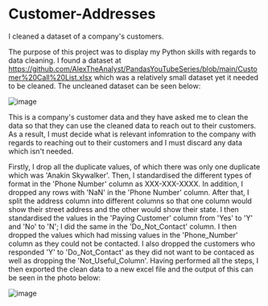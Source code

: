 # Customer-Addresses
I cleaned a dataset of a company's customers.

The purpose of this project was to display my Python skills with regards to data cleaning. I found a dataset at https://github.com/AlexTheAnalyst/PandasYouTubeSeries/blob/main/Customer%20Call%20List.xlsx which was a relatively small dataset yet it needed to be cleaned. The uncleaned dataset can be seen below:

![image](https://github.com/AdamH489/Customer-Addresses/assets/122322345/c922c006-f204-4ad8-9262-35c68732be95)

This is a company's customer data and they have asked me to clean the data so that they can use the cleaned data to reach out to their customers. As a result, I must decide what is relevant infomration to the company with regards to reaching out to their customers and I must discard any data which isn't needed.

Firstly, I drop all the duplicate values, of which there was only one duplicate which was 'Anakin Skywalker'. Then, I standardised the different types of format in the 'Phone Number' column as XXX-XXX-XXXX. In addition, I dropped any rows with 'NaN' in the 'Phone Number' column. After that, I split the address column into different columns so that one column would show their street address and the other would show their state. I then standardised the values in the 'Paying Customer' column from 'Yes' to 'Y' and 'No' to 'N'; I did the same in the 'Do_Not_Contact' column. I then dropped the values which had missing values in the 'Phone_Number' column as they could not be contacted. I also dropped the customers who responded 'Y' to 'Do_Not_Contact' as they did not want to be contaced as well as dropping the 'Not_Useful_Column'. Having performed all the steps, I then exported the clean data to a new excel file and the output of this can be seen in the photo below: 


![image](https://github.com/AdamH489/Customer-Addresses/assets/122322345/a1db9115-f7d8-4dfb-bdd6-079f54527738)
